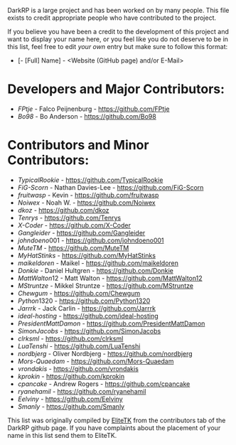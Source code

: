 DarkRP is a large project and has been worked on by many people.
This file exists to credit appropriate people who have contributed to the project.

If you believe you have been a credit to the development of this project and want to display your name here, or you feel like you do not deserve to be in this list, feel free to edit _your own_ entry but make sure to follow this format:
 * *<Screen Name>* [- [Full] Name] - <Website (GitHub page) and/or E-Mail>

Developers and Major Contributors:
==================================
 * *FPtje* - Falco Peijnenburg - https://github.com/FPtje
 * *Bo98* - Bo Anderson - https://github.com/Bo98

Contributors and Minor Contributors:
====================================
 * *TypicalRookie* - https://github.com/TypicalRookie
 * *FiG-Scorn* - Nathan Davies-Lee - https://github.com/FiG-Scorn
 * *fruitwasp* - Kevin - https://github.com/fruitwasp
 * *Noiwex* - Noah W. - https://github.com/Noiwex
 * *dkoz* - https://github.com/dkoz
 * *Tenrys* - https://github.com/Tenrys
 * *X-Coder* - https://github.com/X-Coder
 * *Gangleider* - https://github.com/Gangleider
 * *johndoeno*001 - https://github.com/johndoeno001
 * *MuteTM* - https://github.com/MuteTM
 * *MyHatStinks* - https://github.com/MyHatStinks
 * *maikeldoren* - Maikel - https://github.com/maikeldoren
 * *Donkie* - Daniel Hultgren - https://github.com/Donkie
 * *MattWalton*12 - Matt Walton - https://github.com/MattWalton12
 * *MStruntze* - Mikkel Struntze - https://github.com/MStruntze
 * *Chewgum* - https://github.com/Chewgum
 * *Python*1320 - https://github.com/Python1320
 * *Jarrrk* - Jack Carlin - https://github.com/Jarrrk
 * *ideal-hosting* - https://github.com/ideal-hosting
 * *PresidentMattDamon* - https://github.com/PresidentMattDamon
 * *SimonJacobs* - https://github.com/SimonJacobs
 * *clrksml* - https://github.com/clrksml
 * *LuaTenshi* - https://github.com/LuaTenshi
 * *nordbjerg* - Oliver Nordbjerg - https://github.com/nordbjerg
 * *Mors-Quaedam* - https://github.com/Mors-Quaedam
 * *vrondakis* - https://github.com/vrondakis
 * *kprokin* - https://github.com/kprokin
 * *cpancake* - Andrew Rogers - https://github.com/cpancake
 * *ryanehamil* - https://github.com/ryanehamil
 * *Eelviny* - https://github.com/Eelviny
 * *Smanly* - https://github.com/Smanly


This list was originally compiled by [EliteTK](https://github.com/EliteTK) from the contributors tab of the DarkRP github page. If you have complaints about the placement of your name in this list send them to EliteTK.
